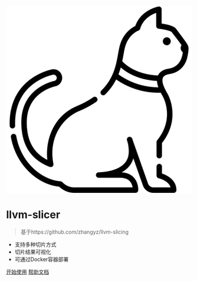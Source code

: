 ![logo](_media/icon.svg)

# llvm-slicer

> 基于https://github.com/zhangyz/llvm-slicing

* 支持多种切片方式
* 切片结果可视化
* 可通过Docker容器部署
 

[开始使用](http://localhost:8001/)
[帮助文档](#)